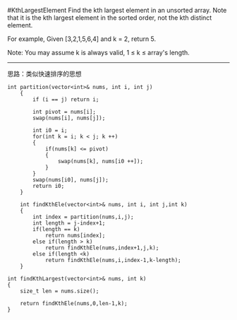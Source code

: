 #KthLargestElement
Find the kth largest element in an unsorted array. 
Note that it is the kth largest element in the sorted order, not the kth distinct element.

For example,
Given [3,2,1,5,6,4] and k = 2, return 5.

Note: 
You may assume k is always valid, 1 ≤ k ≤ array's length.


---





思路：类似快速排序的思想
```
int partition(vector<int>& nums, int i, int j)
    {
        if (i == j) return i;

        int pivot = nums[i];
        swap(nums[i], nums[j]);

        int i0 = i;
        for(int k = i; k < j; k ++)
        {
            if(nums[k] <= pivot)
            {
                swap(nums[k], nums[i0 ++]);
            }
        }
        swap(nums[i0], nums[j]);
        return i0;
    }
    
    int findKthEle(vector<int>& nums, int i, int j,int k)
    {
        int index = partition(nums,i,j);
        int length = j-index+1;
        if(length == k)
            return nums[index];
        else if(length > k)
            return findKthEle(nums,index+1,j,k);
        else if(length <k)
            return findKthEle(nums,i,index-1,k-length);
    }
    
int findKthLargest(vector<int>& nums, int k) 
{
    size_t len = nums.size();

    return findKthEle(nums,0,len-1,k);
}
```